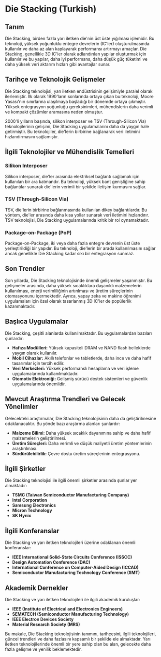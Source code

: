 # Die Stacking (Turkish)

## Tanım
Die Stacking, birden fazla yarı iletken die'nin üst üste yığılması işlemidir. Bu teknoloji, yüksek yoğunluklu entegre devrelerin (IC'ler) oluşturulmasında kullanılır ve daha az alan kaplayarak performansı artırmayı amaçlar. Die Stacking, genellikle 3D IC'ler olarak adlandırılan yapılar oluşturmak için kullanılır ve bu yapılar, daha iyi performans, daha düşük güç tüketimi ve daha yüksek veri aktarım hızları gibi avantajlar sunar.

## Tarihçe ve Teknolojik Gelişmeler
Die Stacking teknolojisi, yarı iletken endüstrisinin gelişimiyle paralel olarak ilerlemiştir. İlk olarak 1990'ların sonlarında ortaya çıkan bu teknoloji, Moore Yasası'nın sınırlarına ulaşılmaya başladığı bir dönemde ortaya çıkmıştır. Yüksek entegrasyon yoğunluğu gereksinimleri, mühendislerin daha verimli ve kompakt çözümler aramasına neden olmuştur.

2000'li yılların başında, silikon interposer ve TSV (Through-Silicon Via) teknolojilerinin gelişimi, Die Stacking uygulamalarını daha da yaygın hale getirmiştir. Bu teknolojiler, die'lerin birbirine bağlanarak veri iletimini hızlandırmasını sağlamıştır.

## İlgili Teknolojiler ve Mühendislik Temelleri

### Silikon Interposer
Silikon interposer, die'ler arasında elektriksel bağlantı sağlamak için kullanılan bir ara katmandır. Bu teknoloji, yüksek bant genişliğine sahip bağlantılar sunarak die'lerin verimli bir şekilde iletişim kurmasını sağlar.

### TSV (Through-Silicon Via)
TSV, die'lerin birbirine bağlanmasında kullanılan dikey bağlantılardır. Bu yöntem, die'ler arasında daha kısa yollar sunarak veri iletimini hızlandırır. TSV teknolojisi, Die Stacking uygulamalarında kritik bir rol oynamaktadır.

### Package-on-Package (PoP)
Package-on-Package, iki veya daha fazla entegre devrenin üst üste yerleştirildiği bir yapıdır. Bu teknoloji, die'lerin bir arada kullanılmasını sağlar ancak genellikle Die Stacking kadar sıkı bir entegrasyon sunmaz.

## Son Trendler
Son yıllarda, Die Stacking teknolojisinde önemli gelişmeler yaşanmıştır. Bu gelişmeler arasında, daha yüksek sıcaklıklara dayanıklı malzemelerin kullanılması, enerji verimliliğinin artırılması ve üretim süreçlerinin otomasyonunu içermektedir. Ayrıca, yapay zeka ve makine öğrenimi uygulamaları için özel olarak tasarlanmış 3D IC'ler de popülerlik kazanmaktadır.

## Başlıca Uygulamalar
Die Stacking, çeşitli alanlarda kullanılmaktadır. Bu uygulamalardan bazıları şunlardır:

- **Hafıza Modülleri:** Yüksek kapasiteli DRAM ve NAND flash belleklerde yaygın olarak kullanılır.
- **Mobil Cihazlar:** Akıllı telefonlar ve tabletlerde, daha ince ve daha hafif tasarımlar için tercih edilir.
- **Veri Merkezleri:** Yüksek performanslı hesaplama ve veri işleme uygulamalarında kullanılmaktadır.
- **Otomotiv Elektroniği:** Gelişmiş sürücü destek sistemleri ve güvenlik uygulamalarında önemlidir.

## Mevcut Araştırma Trendleri ve Gelecek Yönelimler
Gelecekteki araştırmalar, Die Stacking teknolojisinin daha da geliştirilmesine odaklanacaktır. Bu yönde bazı araştırma alanları şunlardır:

- **Malzeme Bilimi:** Daha yüksek sıcaklık dayanımına sahip ve daha hafif malzemelerin geliştirilmesi.
- **Üretim Süreçleri:** Daha verimli ve düşük maliyetli üretim yöntemlerinin araştırılması.
- **Sürdürülebilirlik:** Çevre dostu üretim süreçlerinin entegrasyonu.

## İlgili Şirketler
Die Stacking teknolojisi ile ilgili önemli şirketler arasında şunlar yer almaktadır:

- **TSMC (Taiwan Semiconductor Manufacturing Company)**
- **Intel Corporation**
- **Samsung Electronics**
- **Micron Technology**
- **SK Hynix**

## İlgili Konferanslar
Die Stacking ve yarı iletken teknolojileri üzerine odaklanan önemli konferanslar:

- **IEEE International Solid-State Circuits Conference (ISSCC)**
- **Design Automation Conference (DAC)**
- **International Conference on Computer-Aided Design (ICCAD)**
- **Semiconductor Manufacturing Technology Conference (SMT)**

## Akademik Dernekler
Die Stacking ve yarı iletken teknolojileri ile ilgili akademik kuruluşlar:

- **IEEE (Institute of Electrical and Electronics Engineers)**
- **SEMATECH (Semiconductor Manufacturing Technology)**
- **IEEE Electron Devices Society**
- **Material Research Society (MRS)**

Bu makale, Die Stacking teknolojisinin tanımını, tarihçesini, ilgili teknolojileri, güncel trendleri ve daha fazlasını kapsamlı bir şekilde ele almaktadır. Yarı iletken teknolojilerinde önemli bir yere sahip olan bu alan, gelecekte daha fazla gelişme ve yenilik beklemektedir.